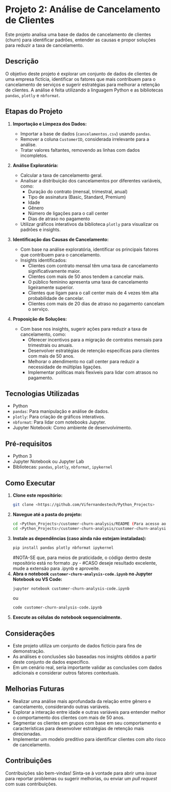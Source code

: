 # Projeto 2: Análise de Cancelamento de Clientes

Este projeto analisa uma base de dados de cancelamento de clientes (churn) para identificar padrões, entender as causas e propor soluções para reduzir a taxa de cancelamento.

## Descrição

O objetivo deste projeto é explorar um conjunto de dados de clientes de uma empresa fictícia, identificar os fatores que mais contribuem para o cancelamento de serviços e sugerir estratégias para melhorar a retenção de clientes. A análise é feita utilizando a linguagem Python e as bibliotecas `pandas`, `plotly` e `nbformat`.

## Etapas do Projeto

1. **Importação e Limpeza dos Dados:**
    *   Importar a base de dados (`cancelamentos.csv`) usando `pandas`.
    *   Remover a coluna `CustomerID`, considerada irrelevante para a análise.
    *   Tratar valores faltantes, removendo as linhas com dados incompletos.

2. **Análise Exploratória:**
    *   Calcular a taxa de cancelamento geral.
    *   Analisar a distribuição dos cancelamentos por diferentes variáveis, como:
        *   Duração do contrato (mensal, trimestral, anual)
        *   Tipo de assinatura (Basic, Standard, Premium)
        *   Idade
        *   Gênero
        *   Número de ligações para o call center
        *   Dias de atraso no pagamento
    *   Utilizar gráficos interativos da biblioteca `plotly` para visualizar os padrões e insights.

3. **Identificação das Causas de Cancelamento:**
    *   Com base na análise exploratória, identificar os principais fatores que contribuem para o cancelamento.
    *   Insights identificados:
        *   Clientes com contrato mensal têm uma taxa de cancelamento significativamente maior.
        *   Clientes com mais de 50 anos tendem a cancelar mais.
        *   O público feminino apresenta uma taxa de cancelamento ligeiramente superior.
        *   Clientes que ligam para o call center mais de 4 vezes têm alta probabilidade de cancelar.
        *   Clientes com mais de 20 dias de atraso no pagamento cancelam o serviço.

4. **Proposição de Soluções:**
    *   Com base nos insights, sugerir ações para reduzir a taxa de cancelamento, como:
        *   Oferecer incentivos para a migração de contratos mensais para trimestrais ou anuais.
        *   Desenvolver estratégias de retenção específicas para clientes com mais de 50 anos.
        *   Melhorar o atendimento no call center para reduzir a necessidade de múltiplas ligações.
        *   Implementar políticas mais flexíveis para lidar com atrasos no pagamento.

## Tecnologias Utilizadas

*   Python
*   `pandas`: Para manipulação e análise de dados.
*   `plotly`: Para criação de gráficos interativos.
*   `nbformat`: Para lidar com notebooks Jupyter.
*   Jupyter Notebook: Como ambiente de desenvolvimento.

## Pré-requisitos

*   Python 3
*   Jupyter Notebook ou Jupyter Lab
*   Bibliotecas: `pandas`, `plotly`, `nbformat`, `ipykernel`

## Como Executar

1. **Clone este repositório:**
    ```bash
    git clone <https://github.com/Vifernandestech/Python_Projects>
    ```
2. **Navegue até a pasta do projeto:**
    ```bash
    cd <Python_Projects>/customer-churn-analysis/README (Para acesso ao README)
    cd <Python_Projects>/customer-churn-analysis/customer-churn-analysis-code.py (Para acesso ao código)
    ```
3. **Instale as dependências (caso ainda não estejam instaladas):**
    ```bash
    pip install pandas plotly nbformat ipykernel
    ```
    #NOTA-SE que, para meios de praticidade, o código dentro deste repositório está no formato .py - 
    #CASO deseje resultado excelente, mude a extensão para .ipynb e aproveite.
4. **Abra o notebook `customer-churn-analysis-code.ipynb` no Jupyter Notebook ou VS Code:**
    ```bash
    jupyter notebook customer-churn-analysis-code.ipynb
    ```
    ou
    ```bash
   code customer-churn-analysis-code.ipynb
    ```
5. **Execute as células do notebook sequencialmente.**

## Considerações

*   Este projeto utiliza um conjunto de dados fictício para fins de demonstração.
*   As análises e conclusões são baseadas nos insights obtidos a partir deste conjunto de dados específico.
*   Em um cenário real, seria importante validar as conclusões com dados adicionais e considerar outros fatores contextuais.

## Melhorias Futuras

*   Realizar uma análise mais aprofundada da relação entre gênero e cancelamento, considerando outras variáveis.
*   Explorar a interação entre idade e outras variáveis para entender melhor o comportamento dos clientes com mais de 50 anos.
*   Segmentar os clientes em grupos com base em seu comportamento e características para desenvolver estratégias de retenção mais direcionadas.
*   Implementar um modelo preditivo para identificar clientes com alto risco de cancelamento.

## Contribuições

Contribuições são bem-vindas! Sinta-se à vontade para abrir uma *issue* para reportar problemas ou sugerir melhorias, ou enviar um *pull request* com suas contribuições.
